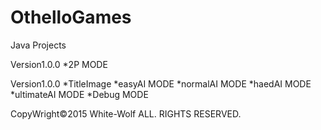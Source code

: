 # OthelloGames
Java Projects

Version1.0.0
*2P MODE

Version1.0.0
*TitleImage
*easyAI MODE
*normalAI MODE
*haedAI MODE
*ultimateAI MODE
*Debug MODE

CopyWright©2015 White-Wolf ALL. RIGHTS RESERVED.
